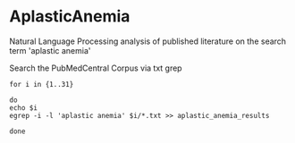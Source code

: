 AplasticAnemia
==============

Natural Language Processing analysis of published literature on the search term 'aplastic anemia'

Search the PubMedCentral Corpus via txt grep

```
for i in {1..31}

do
echo $i
egrep -i -l 'aplastic anemia' $i/*.txt >> aplastic_anemia_results

done
```
